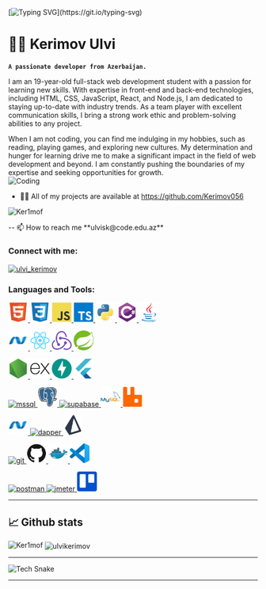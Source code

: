 [![Typing SVG](https://readme-typing-svg.herokuapp.com?size=18&color=2BF723&lines=Hello,+my+name+is+Ulvi.;I'm+software+developer.)](https://git.io/typing-svg)
# 🏄‍♂️ Kerimov Ulvi

**`A passionate developer from Azerbaijan.`**

I am an 19-year-old full-stack web development student with a passion for learning new skills. With expertise in front-end and back-end technologies, including HTML, CSS, JavaScript, React, and Node.js, I am dedicated to staying up-to-date with industry trends. As a team player with excellent communication skills, I bring a strong work ethic and problem-solving abilities to any project.

When I am not coding, you can find me indulging in my hobbies, such as reading, playing games, and exploring new cultures. My determination and hunger for learning drive me to make a significant impact in the field of web development and beyond. I am constantly pushing the boundaries of my expertise and seeking opportunities for growth.
<br>
<img  aling="right" alt="Coding" width="400" height="200" src="https://i.pinimg.com/originals/8b/35/fe/8b35fef55fba1a201c9c7a11d3ec3d64.gif">
- 👨‍💻 All of my projects are available at https://github.com/Kerimov056
<p align="left"> <img src="https://komarev.com/ghpvc/?username=KerimovUlvi&label=Profile%20views&color=0e75b6&style=flat" alt="Ker1mof" /> </p>
--
📫 How to reach me **ulvisk@code.edu.az**
<h3 align="left">Connect with me:</h3>
<p align="left">
<a href="https://www.instagram.com/ker1mof.ulvi/" target="blank"><img align="center" src="https://raw.githubusercontent.com/rahuldkjain/github-profile-readme-generator/master/src/images/icons/Social/instagram.svg" alt="ulvi_kerimov" height="30" width="40" /></a>

<h3 align="left">Languages and Tools:</h3>
<p align="left"> 
  <!-- Core Languages -->
  <a href="https://www.w3.org/html/" target="_blank"> <img src="https://raw.githubusercontent.com/devicons/devicon/master/icons/html5/html5-original.svg" alt="html" width="40" height="40"/> </a>
  <a href="https://www.w3schools.com/css/" target="_blank"> <img src="https://raw.githubusercontent.com/devicons/devicon/master/icons/css3/css3-original.svg" alt="css" width="40" height="40"/> </a>
  <a href="https://developer.mozilla.org/en-US/docs/Web/JavaScript" target="_blank"> <img src="https://raw.githubusercontent.com/devicons/devicon/master/icons/javascript/javascript-original.svg" alt="js" width="40" height="40"/> </a>
  <a href="https://www.typescriptlang.org/" target="_blank"> <img src="https://raw.githubusercontent.com/devicons/devicon/master/icons/typescript/typescript-original.svg" alt="ts" width="40" height="40"/> </a>
  <a href="https://www.python.org" target="_blank"> <img src="https://raw.githubusercontent.com/devicons/devicon/master/icons/python/python-original.svg" alt="python" width="40" height="40"/> </a>
  <a href="https://learn.microsoft.com/en-us/dotnet/csharp/" target="_blank"> <img src="https://raw.githubusercontent.com/devicons/devicon/master/icons/csharp/csharp-original.svg" alt="csharp" width="40" height="40"/> </a>
  <a href="https://www.java.com/" target="_blank"> 
    <img src="https://raw.githubusercontent.com/devicons/devicon/master/icons/java/java-original.svg" alt="java" width="40" height="40"/> 
  </a>

  <!-- Frameworks & Libraries -->
  <a href="https://dotnet.microsoft.com/" target="_blank"> <img src="https://raw.githubusercontent.com/devicons/devicon/master/icons/dot-net/dot-net-original.svg" alt=".net" width="40" height="40"/> </a>
  <a href="https://reactjs.org/" target="_blank"> <img src="https://raw.githubusercontent.com/devicons/devicon/master/icons/react/react-original.svg" alt="react" width="40" height="40"/> </a>
  <a href="https://redux.js.org/" target="_blank"> <img src="https://raw.githubusercontent.com/devicons/devicon/master/icons/redux/redux-original.svg" alt="redux" width="40" height="40"/> </a>
  <a href="https://spring.io/projects/spring-boot" target="_blank"> <img src="https://raw.githubusercontent.com/devicons/devicon/master/icons/spring/spring-original.svg" alt="springboot" width="40" height="40"/> </a>

  <a href="https://nodejs.org/" target="_blank"> <img src="https://raw.githubusercontent.com/devicons/devicon/master/icons/nodejs/nodejs-original.svg" alt="node" width="40" height="40"/> </a>
  <a href="https://expressjs.com/" target="_blank"> <img src="https://raw.githubusercontent.com/devicons/devicon/master/icons/express/express-original.svg" alt="express" width="40" height="40"/> </a>
  <a href="https://fastapi.tiangolo.com/" target="_blank"> <img src="https://raw.githubusercontent.com/devicons/devicon/master/icons/fastapi/fastapi-original.svg" alt="fastapi" width="40" height="40"/> </a>
  <a href="https://flutter.dev/" target="_blank"> <img src="https://raw.githubusercontent.com/devicons/devicon/master/icons/flutter/flutter-original.svg" alt="flutter" width="40" height="40"/> </a>
  
<!-- Databases -->
<a href="https://www.microsoft.com/en-us/sql-server" target="_blank"> 
  <img src="https://www.svgrepo.com/show/303229/microsoft-sql-server-logo.svg" alt="mssql" width="40" height="40"/> 
</a>
<a href="https://www.postgresql.org/" target="_blank"> 
  <img src="https://raw.githubusercontent.com/devicons/devicon/master/icons/postgresql/postgresql-original.svg" alt="postgresql" width="40" height="40"/> 
</a>
<a href="https://supabase.com/" target="_blank"> 
  <img src="https://raw.githubusercontent.com/simple-icons/simple-icons/develop/icons/supabase.svg" alt="supabase" width="40" height="40"/> 
</a>
<a href="https://www.mysql.com/" target="_blank"> 
  <img src="https://raw.githubusercontent.com/devicons/devicon/master/icons/mysql/mysql-original-wordmark.svg" alt="mysql" width="40" height="40"/> 
</a>
<a href="https://www.rabbitmq.com/" target="_blank"> 
  <img src="https://raw.githubusercontent.com/devicons/devicon/master/icons/rabbitmq/rabbitmq-original.svg" alt="rabbitmq" width="40" height="40"/> 
</a>

<a href="https://learn.microsoft.com/en-us/ef/core/" target="_blank"> <img src="https://raw.githubusercontent.com/devicons/devicon/master/icons/dot-net/dot-net-original.svg" alt="efcore" width="40" height="40"/> </a>
<a href="https://dapperlib.github.io/" target="_blank"> <img src="https://avatars.githubusercontent.com/u/6154722?s=200&v=4" alt="dapper" width="40" height="40"/> </a>
<a href="https://www.prisma.io/" target="_blank"> <img src="https://raw.githubusercontent.com/devicons/devicon/master/icons/prisma/prisma-original.svg" alt="prisma" width="40" height="40"/> </a>

<!-- DevOps & Tools -->
<a href="https://git-scm.com/" target="_blank"> <img src="https://www.vectorlogo.zone/logos/git-scm/git-scm-icon.svg" alt="git" width="40" height="40"/> </a>
<a href="https://github.com/" target="_blank"> <img src="https://raw.githubusercontent.com/devicons/devicon/master/icons/github/github-original.svg" alt="github" width="40" height="40"/> </a>
<a href="https://www.docker.com/" target="_blank"> <img src="https://raw.githubusercontent.com/devicons/devicon/master/icons/docker/docker-original.svg" alt="docker" width="40" height="40"/> </a>
<a href="https://code.visualstudio.com/" target="_blank"> <img src="https://raw.githubusercontent.com/devicons/devicon/master/icons/vscode/vscode-original.svg" alt="vscode" width="40" height="40"/> </a>

<a href="https://www.postman.com/" target="_blank"> <img src="https://www.vectorlogo.zone/logos/getpostman/getpostman-icon.svg" alt="postman" width="40" height="40"/> </a>
<a href="https://jmeter.apache.org/" target="_blank"> <img src="https://jmeter.apache.org/images/jmeter_square.png" alt="jmeter" width="40" height="40"/> </a>
<a href="https://trello.com/" target="_blank"> <img src="https://raw.githubusercontent.com/devicons/devicon/master/icons/trello/trello-plain.svg" alt="trello" width="40" height="40"/> </a>
</p>

---
:chart_with_upwards_trend: Github stats 
---
<p><img align="left" src="https://github-readme-stats.vercel.app/api/top-langs?username=ulvikerimov&show_icons=true&theme=tokyonight&title_color=a63ea8&text_color=e1ade0&locale=en&layout=compact" alt="Ker1mof" /></p>

<p>&nbsp;<img align="center" src="https://github-readme-stats.vercel.app/api?username=ulvikerimov&show_icons=true&theme=tokyonight&title_color=f1a2fb&text_color=ad66c7&locale=en" alt="ulvikerimov" /></p>

---

<!-- Buradakı ilan oyun gifini maraqlı tech snake ilə əvəz etdik -->
![Tech Snake](https://media.giphy.com/media/l0MYt5jPR6QX5pnqM/giphy.gif)

---
